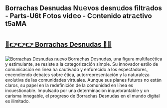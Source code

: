 ## Borrachas Desnudas N𝚞𝚎vos desn𝚞dos filtr𝚊dos - Parts-U6t F𝚘tos vid𝚎o - C𝚘ntenido atr𝚊ctivo t5aMA

# <h2><a href="http://mb40yfm.tromn.icu/?c=Borrachas+Desnudas">🔗👉👉👉 Borrachas Desnudas 🔗🔗</a></h2>

[![Borrachas Desnudas nuevo](https://i.imgur.com/pEAQMta.gif)](http://mb40yfm.tromn.icu/?c=Borrachas+Desnudas)
Borrachas Desnudas, una figura multifacética y estimulante, se resiste a la categorización simple. Su innovador estilo de comunicación en línea ha cautivado y enfurecido a los espectadores, encendiendo debates sobre ética, autorrepresentación y la naturaleza evolutiva de las comunidades virtuales. Aunque sus planes futuros no están claros, su papel en la redefinición de la comunidad en línea es incuestionable. Impulsado por una determinación inquebrantable y un carisma innegable, el progreso de Borrachas Desnudas en el mundo digital es ilimitado.
